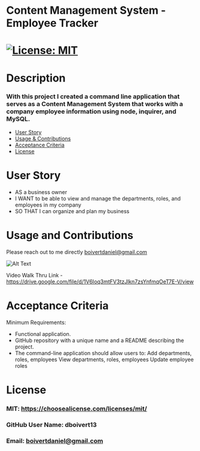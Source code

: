 
# Content Management System - Employee Tracker
# [![License: MIT](https://img.shields.io/badge/License-MIT-yellow.svg)](https://opensource.org/licenses/MIT)
# Description 
### With this project I created a command line application that serves as a Content Management System that works with a company employee information using node, inquirer, and MySQL.
* [User Story](#userStory)
* [Usage & Contributions](#Contributions)
* [Acceptance Criteria](#acceptanceCriteria)
* [License](#License)
# User Story
* AS a business owner 
* I WANT to be able to view and manage the departments, roles, and employees in my company 
* SO THAT I can organize and plan my business

# Usage and Contributions
Please reach out to me directly boivertdaniel@gmail.com

![Alt Text](./images/employeetracker.gif)

Video Walk Thru Link - https://drive.google.com/file/d/1V6Ioq3mtFV3tzJlkn7zsYnfmqOeT7E-V/view
# Acceptance Criteria
Minimum Requirements:
* Functional application. 
* GitHub repository with a unique name and a README describing the project. 
* The command-line application should allow users to: Add departments, roles, employees View departments, roles, employees Update employee roles
# License
### MIT: https://choosealicense.com/licenses/mit/
### GitHub User Name: dboivert13
### Email: boivertdaniel@gmail.com

